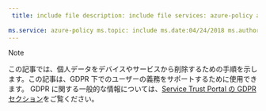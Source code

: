 ```yaml
---
 title: include file description: include file services: azure-policy author: eross-msft
 
ms.service: azure-policy ms.topic: include ms.date:04/24/2018 ms.author: lizross ms.custom: include file ms.collection:M365-identity-device-management
---
```


>[!Note] 
> この記事では、個人データをデバイスやサービスから削除するための手順を示します。この記事は、GDPR 下でのユーザーの義務をサポートするために使用できます。 GDPR に関する一般的な情報については、[Service Trust Portal の GDPR セクション](https://servicetrust.microsoft.com/ViewPage/GDPRGetStarted)をご覧ください。
